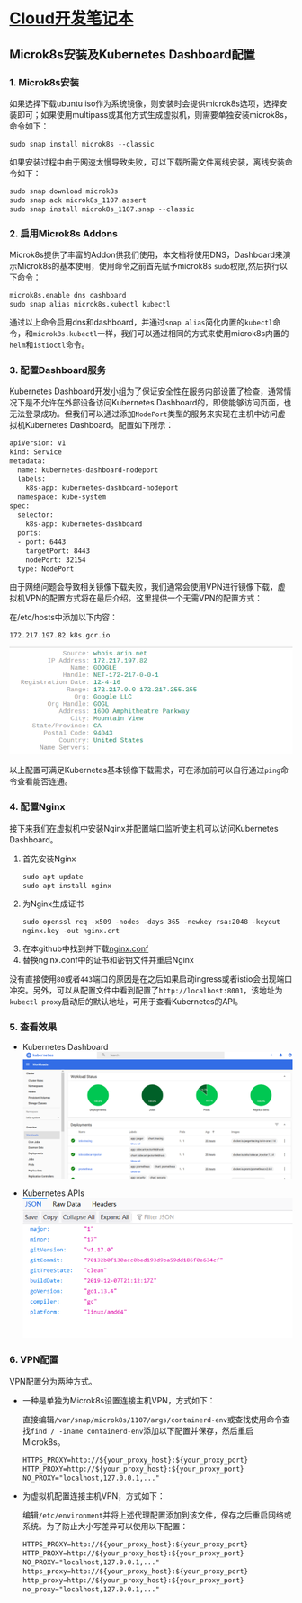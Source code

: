 # [Cloud开发笔记本](../README.md)

## Microk8s安装及Kubernetes Dashboard配置

### 1. Microk8s安装

如果选择下载ubuntu iso作为系统镜像，则安装时会提供microk8s选项，选择安装即可；如果使用multipass或其他方式生成虚拟机，则需要单独安装microk8s，命令如下：

```
sudo snap install microk8s --classic
```

如果安装过程中由于网速太慢导致失败，可以下载所需文件离线安装，离线安装命令如下：

```
sudo snap download microk8s
sudo snap ack microk8s_1107.assert
sudo snap install microk8s_1107.snap --classic
```

### 2. 启用Microk8s Addons

Microk8s提供了丰富的Addon供我们使用，本文档将使用DNS，Dashboard来演示Microk8s的基本使用，使用命令之前首先赋予microk8s `sudo`权限,然后执行以下命令：

```
microk8s.enable dns dashboard
sudo snap alias microk8s.kubectl kubectl
```

通过以上命令启用dns和dashboard，并通过`snap alias`简化内置的`kubectl`命令，和`microk8s.kubectl`一样，我们可以通过相同的方式来使用microk8s内置的`helm`和`istioctl`命令。

### 3. 配置Dashboard服务

Kubernetes Dashboard开发小组为了保证安全性在服务内部设置了检查，通常情况下是不允许在外部设备访问Kubernetes Dashboard的，即使能够访问页面，也无法登录成功。但我们可以通过添加`NodePort`类型的服务来实现在主机中访问虚拟机Kubernetes Dashboard。配置如下所示：

```
apiVersion: v1
kind: Service
metadata:
  name: kubernetes-dashboard-nodeport
  labels:
    k8s-app: kubernetes-dashboard-nodeport
  namespace: kube-system
spec:
  selector:
    k8s-app: kubernetes-dashboard
  ports:
  - port: 6443
    targetPort: 8443
    nodePort: 32154
  type: NodePort
```

由于网络问题会导致相关镜像下载失败，我们通常会使用VPN进行镜像下载，虚拟机VPN的配置方式将在最后介绍。这里提供一个无需VPN的配置方式：

在/etc/hosts中添加以下内容：
```
172.217.197.82 k8s.gcr.io
```

![k8s.gcr.io ip address](../images/k8s.gcr.io.png)

以上配置可满足Kubernetes基本镜像下载需求，可在添加前可以自行通过`ping`命令查看能否连通。

### 4. 配置Nginx

接下来我们在虚拟机中安装Nginx并配置端口监听使主机可以访问Kubernetes Dashboard。

1. 首先安装Nginx
    ```
    sudo apt update
    sudo apt install nginx
    ```
2. 为Nginx生成证书
    ```
    sudo openssl req -x509 -nodes -days 365 -newkey rsa:2048 -keyout nginx.key -out nginx.crt
    ```
3. 在本github中找到并下载[nginx.conf](../sources/nginx.conf)
4. 替换nginx.conf中的证书和密钥文件并重启Nginx

没有直接使用`80`或者`443`端口的原因是在之后如果启动ingress或者istio会出现端口冲突。另外，可以从配置文件中看到配置了`http://localhost:8001`，该地址为`kubectl proxy`启动后的默认地址，可用于查看Kubernetes的API。

### 5. 查看效果

* Kubernetes Dashboard
![Kubernetes Dashboard](../images/kubernetes-dashboard.png)

* Kubernetes APIs
![Kubernetes APIs](../images/kubectl-proxy.png)

### 6. VPN配置

VPN配置分为两种方式。

* 一种是单独为Microk8s设置连接主机VPN，方式如下：

    直接编辑`/var/snap/microk8s/1107/args/containerd-env`或查找使用命令查找`find / -iname containerd-env`添加以下配置并保存，然后重启Microk8s。
    ```
    HTTPS_PROXY=http://${your_proxy_host}:${your_proxy_port}
    HTTP_PROXY=http://${your_proxy_host}:${your_proxy_port}
    NO_PROXY="localhost,127.0.0.1,..."
    ```

* 为虚拟机配置连接主机VPN，方式如下：

    编辑`/etc/environment`并将上述代理配置添加到该文件，保存之后重启网络或系统。为了防止大小写差异可以使用以下配置：
    ```
    HTTPS_PROXY=http://${your_proxy_host}:${your_proxy_port}
    HTTP_PROXY=http://${your_proxy_host}:${your_proxy_port}
    NO_PROXY="localhost,127.0.0.1,..."
    https_proxy=http://${your_proxy_host}:${your_proxy_port}
    http_proxy=http://${your_proxy_host}:${your_proxy_port}
    no_proxy="localhost,127.0.0.1,..."
    ```
